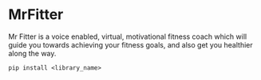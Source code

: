 # MrFitter
Mr Fitter is a voice enabled, virtual, motivational fitness coach which will guide you towards achieving your fitness goals, and also get you healthier along the way.
```
pip install <library_name>
```
